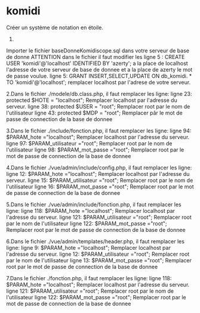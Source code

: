 # komidi
Créer un système de notation en étoile.

1.
Importer le fichier baseDonneKomidiscope.sql dans votre serveur de base de donne ATTENTION dans le fichier il faut modifier 
les ligne 5 : CREATE USER 'komidi'@'localhost' IDENTIFIED BY 'azerty'; a la place de localhost l'adresse de votre serveur 
de base de donnee et a la place de azerty le mot de passe voulue.
ligne 5: GRANT INSERT,SELECT,UPDATE ON db_komidi. * TO 'komidi'@'localhost'; remplacer localhost par l'adrese de votre serveur.

2.Dans le fichier ./modele/db.class.php, il faut remplacer les ligne:
    ligne 23: protected $HOTE = "localhost"; Remplacer localhost par l'adresse du serveur.
    ligne 38: protected $USER = "root"; Remplacer root par le nom de l'utilisateur
    ligne 43: protected $MDP = "root"; Remplacer pâr le mot de passe de connection de la base de donnee
    
    
3.Dans le fichier ./include/fonction.php, il faut remplacer les ligne:
      ligne 94: $PARAM_hote ="localhost"; Remplacer localhost par l'adresse du serveur.
      ligne 97: $PARAM_utilisateur  ="root"; Remplacer root par le nom de l'utilisateur
      ligne 98: $PARAM_mot_passe    ="root"; Remplacer root par le mot de passe de connection de la base de donnee
     
4.Dans le fichier ./vue/admin/include/config.php, il faut remplacer les ligne:
        ligne 12: $PARAM_hote ="localhost"; Remplacer localhost par l'adresse du serveur.
        ligne 15: $PARAM_utilisateur  ="root"; Remplacer root par le nom de l'utilisateur
        ligne 16: $PARAM_mot_passe    ="root"; Remplacer root par le mot de passe de connection de la base de donnee

5.Dans le fichier ./vue/admin/include/fonction.php, il faut remplacer les ligne:
        ligne 118: $PARAM_hote ="localhost"; Remplacer localhost par l'adresse du serveur.
        ligne 121: $PARAM_utilisateur  ="root"; Remplacer root par le nom de l'utilisateur
        ligne 122: $PARAM_mot_passe    ="root"; Remplacer root par le mot de passe de connection de la base de donnee
        
6.Dans le fichier ./vue/admin/templates/header.php, il faut remplacer les ligne:
        ligne 9: $PARAM_hote ="localhost"; Remplacer localhost par l'adresse du serveur.
        ligne 12: $PARAM_utilisateur  ="root"; Remplacer root par le nom de l'utilisateur
        ligne 13: $PARAM_mot_passe    ="root"; Remplacer root par le mot de passe de connection de la base de donnee
        
7.Dans le fichier ./fonction.php, il faut remplacer les ligne:
        ligne 118: $PARAM_hote ="localhost"; Remplacer localhost par l'adresse du serveur.
        ligne 121: $PARAM_utilisateur  ="root"; Remplacer root par le nom de l'utilisateur
        ligne 122: $PARAM_mot_passe    ="root"; Remplacer root par le mot de passe de connection de la base de donnee